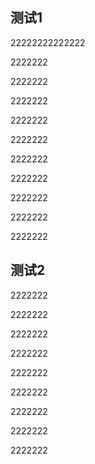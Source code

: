 ## 测试1

22222222222222

2222222

2222222

2222222

2222222

2222222

2222222

2222222

2222222

2222222

2222222

## 测试2

2222222

2222222

2222222

2222222

2222222

2222222

2222222

2222222

2222222
